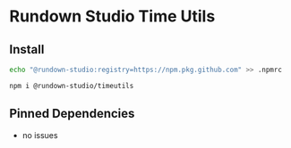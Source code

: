 # Rundown Studio Time Utils

## Install

```sh
echo "@rundown-studio:registry=https://npm.pkg.github.com" >> .npmrc

npm i @rundown-studio/timeutils
```

## Pinned Dependencies

- no issues
